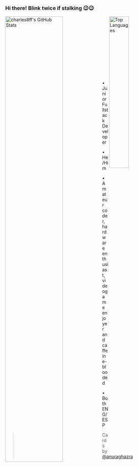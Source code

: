 <!--
**charles8ff/charles8ff** is a ✨ _special_ ✨ repository because its `README.md` (this file) appears on your GitHub profile.
-->

### Hi there! Blink twice if stalking 😉😉
<a href="https://github.com/charles8ff"><img align="left" src="https://github-readme-stats.vercel.app/api?username=charles8ff&count_private=true&theme=tokyonight&border_radius=18px" alt="charles8ff's GitHub Stats" width="60%" ></img></a>

<a href="https://github.com/charles8ff"><img align="right" src="https://github-readme-stats.vercel.app/api/top-langs/?username=charles8ff&theme=tokyonight&hide=TeX" alt="Top Languages" width="35%" ></img></a>

<br/>
<br/>
<br/>
<br/>
<br/>
<br/>
<br/>
<br/>
<br/>
<br/>
<br/>

• Junior Fullstack Developer

• He/Him 

• Amateur coder, hardware enthusiast, videogame enjoyer and caffeine-blooded

• Both ENG/ESP
> Cards by <a href="https://github.com/anuraghazra/github-readme-stats">@anuraghazra</a>
